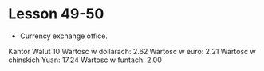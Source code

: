 # Lesson 49-50
- Currency exchange office.

Kantor Walut
10
Wartosc w dollarach: 2.62
Wartosc w euro: 2.21
Wartosc w chinskich Yuan: 17.24
Wartosc w funtach: 2.00